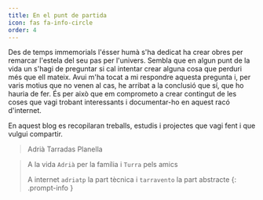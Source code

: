 ```yaml
---
title: En el punt de partida
icon: fas fa-info-circle
order: 4
---
```


Des de temps immemorials l'ésser humà s'ha dedicat ha crear obres per remarcar l'estela del seu pas per l'univers. Sembla que en algun punt de la vida un s'hagi de preguntar si cal intentar crear alguna cosa que perduri més que ell mateix. Avui m'ha tocat a mi respondre aquesta pregunta i, per varis motius que no venen al cas, he arribat a la conclusió que sí, que ho hauria de fer. És per això que em comprometo a crear contingut de les coses que vagi trobant interessants i documentar-ho en aquest racó d'internet.

En aquest blog es recopilaran treballs, estudis i projectes que vagi fent i que vulgui compartir.

> Adrià Tarradas Planella

> A la vida `Adrià` per la família i `Turra` pels amics
> 
> A internet `adriatp` la part tècnica i `tarravento` la part abstracte
{: .prompt-info }
